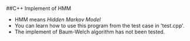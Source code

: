 ##C++ Implement of HMM
+ HMM means *Hidden Markov Model*
+ You can learn how to use this program from the test case in 'test.cpp'.
+ The implement of Baum-Welch algorithm has not been tested.
